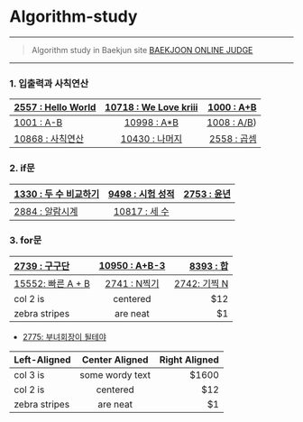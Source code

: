 # Algorithm-study

---

> Algorithm study in Baekjun site
> [BAEKJOON ONLINE JUDGE](https://www.acmicpc.net/)
>

---
### 1. 입출력과 사칙연산

| [2557 : Hello World](https://github.com/shiney5213/Algorithm-study/blob/master/python/1.1_2557_HellloWorld.py) | [10718 : We Love kriii](https://github.com/shiney5213/Algorithm-study/blob/master/python/1.2_10718_WeLoveKriii.py) | [1000 : A+B](https://github.com/shiney5213/Algorithm-study/blob/master/python/1.3_1000_A%2BB.py) |
| :----------------------------------------------------------- | :----------------------------------------------------------: | -----------------------------------------------------------: |
| [1001 : A-B](https://github.com/shiney5213/Algorithm-study/blob/master/python/1.4-1001_A-B.py) | [10998 : A*B](https://github.com/shiney5213/Algorithm-study/blob/master/python/1.5_10998_AXB.py) | [1008 : A/B](https://github.com/shiney5213/Algorithm-study/blob/master/python/1.6_1008_A%B.ipynb)) |
| [10868 : 사칙연산](https://github.com/shiney5213/Algorithm-study/blob/master/python/1.7_10869_calculator.py) | [10430 : 나머지](https://github.com/shiney5213/Algorithm-study/blob/master/python/1.8_10430.py) | [2558 : 곱셈](https://github.com/shiney5213/Algorithm-study/blob/master/python/1.9_2558(%EA%B3%B1%EC%85%88).ipynb) |


### 2. if문

|  [1330 : 두 수 비교하기](https://github.com/shiney5213/Algorithm-study/blob/master/python/2.1_1330(%EB%91%90%20%EC%88%98%20%EB%B9%84%EA%B5%90%ED%95%98%EA%B8%B0).ipynb)  | [9498 : 시험 성적](https://github.com/shiney5213/Algorithm-study/blob/master/python/2.2_9498(%EC%8B%9C%ED%97%98%EC%84%B1%EC%A0%81).ipynb)  | [2753 : 윤년](https://github.com/shiney5213/Algorithm-study/blob/master/python/2.3_2753(%EC%9C%A4%EB%85%84).ipynb) |
| :------------ |:---------------:| -----:|
|  [2884 : 알람시계](https://github.com/shiney5213/Algorithm-study/blob/master/python/2.3_2884(%EC%95%8C%EB%9E%8C%20%EC%8B%9C%EA%B3%84).ipynb)    | [10817 : 세 수](https://github.com/shiney5213/Algorithm-study/blob/master/python/2.5_10817(%EC%84%B8%20%EC%88%98).ipynb) |     |


### 3. for문
| [2739 : 구구단](https://github.com/shiney5213/Algorithm-study/blob/master/python/3.1_2739(%EA%B5%AC%EA%B5%AC%EB%8B%A8).ipynb)  | [10950 : A+B-3](https://github.com/shiney5213/Algorithm-study/blob/master/python/3.2_10950(A%2BB-3).ipynb) | [8393 : 합](https://github.com/shiney5213/Algorithm-study/blob/master/python/3.3_8393(합).ipynb) |
| :------------ |:---------------:| -----:|
| [15552: 빠른 A + B](https://github.com/shiney5213/Algorithm-study/blob/master/python/3.4_15552(빠른A%2BB).ipynb) | [2741 : N찍기](https://github.com/shiney5213/Algorithm-study/blob/master/python/3.5_2741(찍기N).ipynb) | [2742: 기찍 N](https://github.com/shiney5213/Algorithm-study/blob/master/python/3.6_2742(기찍N).ipynb) |
| col 2 is      | centered        |   $12 |
| zebra stripes | are neat        |    $1 |







- [2775: 부녀회장이 될테야](https://www.acmicpc.net/problem/2775)


| Left-Aligned  | Center Aligned  | Right Aligned |
| :------------ |:---------------:| -----:|
| col 3 is      | some wordy text | $1600 |
| col 2 is      | centered        |   $12 |
| zebra stripes | are neat        |    $1 |






